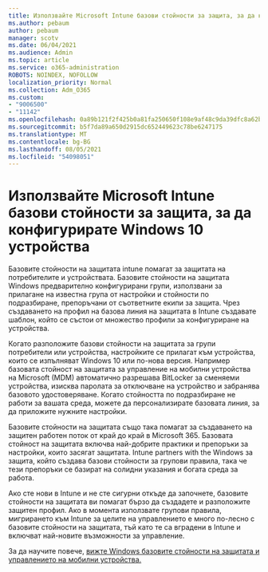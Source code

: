```yaml
---
title: Използвайте Microsoft Intune базови стойности за защита, за да конфигурирате Windows 10 устройства
ms.author: pebaum
author: pebaum
manager: scotv
ms.date: 06/04/2021
ms.audience: Admin
ms.topic: article
ms.service: o365-administration
ROBOTS: NOINDEX, NOFOLLOW
localization_priority: Normal
ms.collection: Adm_O365
ms.custom:
- "9006500"
- "11142"
ms.openlocfilehash: 0a89b121f2f425b0a81fa250650f108e9af48c9da39dfc8a62b07541d3a6c3dd
ms.sourcegitcommit: b5f7da89a650d2915dc652449623c78be6247175
ms.translationtype: MT
ms.contentlocale: bg-BG
ms.lasthandoff: 08/05/2021
ms.locfileid: "54098051"
---
```

# <a name="use-microsoft-intune-security-baselines-to-configure-windows-10-devices"></a>Използвайте Microsoft Intune базови стойности за защита, за да конфигурирате Windows 10 устройства

Базовите стойности на защитата intune помагат за защитата на потребителите и устройствата. Базовите стойности на защитата Windows предварително конфигурирани групи, използвани за прилагане на известна група от настройки и стойности по подразбиране, препоръчани от съответните екипи за защита. Чрез създаването на профил на базова линия на защитата в Intune създавате шаблон, който се състои от множество профили за конфигуриране на устройства.

Когато разположите базови стойности на защитата за групи потребители или устройства, настройките се прилагат към устройства, които се изпълняват Windows 10 или по-нова версия. Например базовата стойност на защитата за управление на мобилни устройства на Microsoft (MDM) автоматично разрешава BitLocker за сменяеми устройства, изисква паролата за отключване на устройство и забранява базовото удостоверяване. Когато стойността по подразбиране не работи за вашата среда, можете да персонализирате базовата линия, за да приложите нужните настройки.

Базовите стойности на защитата също така помагат за създаването на защитен работен поток от край до край в Microsoft 365. Базовата стойност на защитата включва най-добрите практики и препоръки за настройки, които засягат защитата. Intune partners with the Windows за защита, който създава базови стойности за групови правила, така че тези препоръки се базират на солидни указания и богата среда за работа.

Ако сте нови в Intune и не сте сигурни откъде да започнете, базовите стойности на защитата ви помагат бързо да създадете и разположите защитен профил. Ако в момента използвате групови правила, мигрирането към Intune за целите на управлението е много по-лесно с базовите стойности на защитата, тъй като те са вградени в Intune и включват най-новите възможности за управление.

За да научите повече, [вижте Windows базовите стойности на защитата и](/windows/security/threat-protection/windows-security-baselines) [управлението на мобилни устройства.](/windows/client-management/mdm/)

